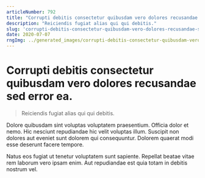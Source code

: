 ```yaml
---
articleNumber: 792
title: "Corrupti debitis consectetur quibusdam vero dolores recusandae sed error ea."
description: "Reiciendis fugiat alias qui qui debitis."
slug: 'corrupti-debitis-consectetur-quibusdam-vero-dolores-recusandae-sed-error-ea.'
date: 2020-07-07
rngImg: ../generated_images/corrupti-debitis-consectetur-quibusdam-vero-dolores-recusandae-sed-error-ea..jpg
---
```


# Corrupti debitis consectetur quibusdam vero dolores recusandae sed error ea.

> Reiciendis fugiat alias qui qui debitis.

Dolore quibusdam sint voluptas voluptatem praesentium. Officia dolor et nemo. Hic nesciunt repudiandae hic velit voluptas illum. Suscipit non dolores aut eveniet sunt dolorem qui consequuntur. Dolorem quaerat modi esse deserunt facere tempore.
 Natus eos fugiat ut tenetur voluptatem sunt sapiente. Repellat beatae vitae rem laborum vero ipsam enim. Aut repudiandae est quia totam in debitis nostrum vel.
